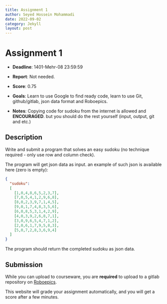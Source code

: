 ```yaml
---
title: Assignment 1
author: Seyed Hossein Mohammadi
date: 2022-09-02
category: Jekyll
layout: post
---
```


# Assignment 1
- **Deadline**: 1401-Mehr-08 23:59:59
- **Report**: Not needed.
- **Score**: 0.75
- **Goals**: Learn to use Google to find ready code, learn to use Git, github/gitlab, json data format and Roboepics.


- **Notes**: Copying code for sudoku from the internet is allowed and **ENCOURAGED**. but you should do the rest
yourself (input, output, git and etc.)

## Description
Write and submit a program that solves an easy sudoku (no technique required - only use row and column check).

The program will get json data as input. an example of such json is available here (zero is empty):
```json
{
  "sudoku":
  [
    [1,0,4,8,6,5,2,3,7],
    [7,0,5,4,1,2,9,6,8],
    [8,0,2,3,9,7,1,4,5],
    [9,0,1,7,4,8,3,5,6],
    [6,0,8,5,3,1,4,2,9],
    [4,0,3,9,2,6,8,7,1],
    [3,0,9,6,5,4,7,1,2],
    [2,0,6,1,7,9,5,8,3],
    [5,0,7,2,8,3,6,9,4]
  ]
}
```
The program should return the completed sudoku as json data.

## Submission
While you can upload to courseware, you are **required** to upload to a gitlab 
repository on [Roboepics](https://roboepics.com/).

This website will grade your assignment automatically, and you will get a score after a few minutes.